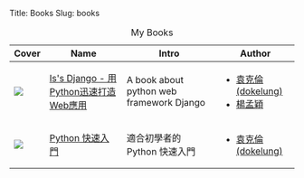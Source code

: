 Title: Books
Slug: books

<table class="uk-table uk-table-striped">
    <caption> My Books </caption>
    <thead>
    <tr>
        <th> Cover </th>
        <th> Name </th>
        <th> Intro </th>
        <th> Author </th>
    </tr>
    </thead>
    <tbody>
        <tr>
            <td><img class="uk-thumbnail uk-thumbnail-small uk-align-center" src="http://dokelung.me/images/its_django.jpg"></td>
            <td><a href="https://github.com/its-django/mysite/wiki"> Is's Django - 用Python迅速打造Web應用 </a></td>
            <td> A book about python web framework Django </td>
            <td>
                <ul>
                    <li><a href="http://dokelung.me/pages/about-me/"> 袁克倫(dokelung) </a></li>
                    <li><a href="https://github.com/myyang"> 楊孟穎 </a></li>
                </ul>
            </td>
        </tr>
        <tr>
            <td><img class="uk-thumbnail uk-thumbnail-small uk-align-center" src="http://dokelung.me/images/python_quickstart.jpg"></td>
            <td><a href="https://www.gitbook.com/book/dokelung/dokelung-python-quickstart/details"> Python 快速入門 </a></td>
            <td> 適合初學者的 Python 快速入門 </td>
            <td>
                <ul>
                    <li><a href="http://dokelung.me/pages/about-me/"> 袁克倫(dokelung) </a></li>
                </ul>
            </td>
        </tr>
    </tbody>
</table>
